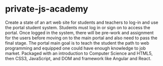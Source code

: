 # private-js-academy
Create a state of an art web site for students and teachers to log-in and use the portal student system. 
Students must log in or sign on to access the portal. Once logged in the system, there will be pre-work and assignment 
for the users before moving on to the main portal and also need to pass the final stage. The portal main goal is to teach 
the student the path to web programming and equipped one could have enough knowledge to job market. Packaged with an introduction to 
Computer Science and HTML5, then CSS3, JavaScript, and DOM and framework like Angular and React.
